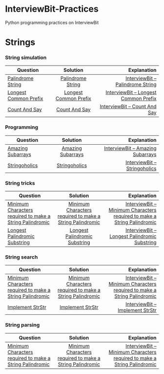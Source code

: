 # InterviewBit-Practices
Python programming practices on InterviewBit

# Strings
### String simulation
| Question        | Solution           | Explanation  |
| ------------- |:-------------:| -----:|
| [Palindrome String](https://www.interviewbit.com/problems/palindrome-string/)| [Palindrome String](https://github.com/woodyko3234/InterviewBit-Practices/blob/master/Strings/String%20simulation/Palindrome_String.py) | [InterviewBit – Palindrome String](https://python5566.wordpress.com/2019/05/06/interviewbit-palindrome-string/) |
| [Longest Common Prefix](https://www.interviewbit.com/problems/longest-common-prefix/) | [Longest Common Prefix](https://github.com/woodyko3234/InterviewBit-Practices/blob/master/Strings/String%20simulation/Longest_Common_Prefix.py) | [InterviewBit – Longest Common Prefix](https://python5566.wordpress.com/2019/05/08/interviewbit-longest-common-prefix/) |
| [Count And Say](https://www.interviewbit.com/problems/count-and-say/) |[Count And Say](https://github.com/woodyko3234/InterviewBit-Practices/blob/master/Strings/String%20simulation/Count_And_Say.py) | [InterviewBit – Count And Say](https://python5566.wordpress.com/2019/05/08/interviewbit-count-and-say/) |

### Programming
| Question        | Solution           | Explanation  |
| ------------- |:-------------:| -----:|
|[Amazing Subarrays](https://www.interviewbit.com/problems/amazing-subarrays/) | [Amazing Subarrays](https://github.com/woodyko3234/InterviewBit-Practices/blob/master/Strings/Programming/Amazing_Subarrays.py) | [InterviewBit – Amazing Subarrays](https://python5566.wordpress.com/2019/05/08/interviewbit-amazing-subarrays/) |
|[Stringoholics](https://www.interviewbit.com/problems/stringoholics/) | [Stringoholics](https://github.com/woodyko3234/InterviewBit-Practices/blob/master/Strings/Programming/Stringoholics.py) | [InterviewBit – Stringoholics](https://python5566.wordpress.com/2019/05/10/interviewbit-stringoholics/) |

### String tricks
| Question        | Solution           | Explanation  |
| ------------- |:-------------:| -----:|
|[Minimum Characters required to make a String Palindromic](https://www.interviewbit.com/problems/minimum-characters-required-to-make-a-string-palindromic/)| [Minimum Characters required to make a String Palindromic](https://github.com/woodyko3234/InterviewBit-Practices/blob/master/Strings/String%20tricks/Minimum_Characters_required_to_make_a_String_Palindromic.py) | [InterviewBit – Minimum Characters required to make a String Palindromic](https://python5566.wordpress.com/2019/05/13/interviewbit-minimum-characters-required-to-make-a-string-palindromic/) |
|[Longest Palindromic Substring](https://www.interviewbit.com/problems/longest-palindromic-substring/)|[Longest Palindromic Substring](https://github.com/woodyko3234/InterviewBit-Practices/blob/master/Strings/String%20tricks/Longest_Palindromic_Substring.py)|[InterviewBit – Longest Palindromic Substring](https://python5566.wordpress.com/2019/05/15/interviewbit-longest-palindromic-substring/)|

### String search
| Question        | Solution           | Explanation  |
| ------------- |:-------------:| -----:|
|[Minimum Characters required to make a String Palindromic](https://www.interviewbit.com/problems/minimum-characters-required-to-make-a-string-palindromic/)| [Minimum Characters required to make a String Palindromic](https://github.com/woodyko3234/InterviewBit-Practices/blob/master/Strings/String%20tricks/Minimum_Characters_required_to_make_a_String_Palindromic.py) | [InterviewBit – Minimum Characters required to make a String Palindromic](https://python5566.wordpress.com/2019/05/13/interviewbit-minimum-characters-required-to-make-a-string-palindromic/) |
|[Implement StrStr](https://www.interviewbit.com/problems/implement-strstr/)|[Implement StrStr](https://github.com/woodyko3234/InterviewBit-Practices/blob/master/Strings/String%20search/StrStr_KMP.py)|[InterviewBit – Implement StrStr](https://python5566.wordpress.com/2019/05/15/interviewbit-implement-strstr/)|

### String parsing
| Question        | Solution           | Explanation  |
| ------------- |:-------------:| -----:|
|[Minimum Characters required to make a String Palindromic](https://www.interviewbit.com/problems/minimum-characters-required-to-make-a-string-palindromic/)| [Minimum Characters required to make a String Palindromic](https://github.com/woodyko3234/InterviewBit-Practices/blob/master/Strings/String%20tricks/Minimum_Characters_required_to_make_a_String_Palindromic.py) | [InterviewBit – Minimum Characters required to make a String Palindromic](https://python5566.wordpress.com/2019/05/13/interviewbit-minimum-characters-required-to-make-a-string-palindromic/) |
